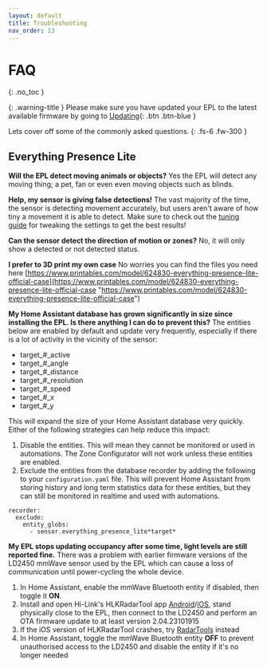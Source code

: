 ```yaml
---
layout: default
title: Troubleshooting
nav_order: 13
---
```


# FAQ

{: .no_toc }


{: .warning-title }
Please make sure you have updated your EPL to the latest available firmware by going to [Updating](https://everythingsmarthome.github.io/everything-presence-lite/updating.html){: .btn .btn-blue }


Lets cover off some of the commonly asked questions.
{: .fs-6 .fw-300 }

## Everything Presence Lite

**Will the EPL detect moving animals or objects?** Yes the EPL will detect any moving thing; a pet, fan or even even moving objects such as blinds.

**Help, my sensor is giving false detections!** The vast majority of the time, the sensor is detecting movement accurately, but users aren't aware of how tiny a movement it is able to detect. Make sure to check out the [tuning guide](https://everythingsmarthome.github.io/everything-presence-lite/tuning.html) for tweaking the settings to get the best results!

**Can the sensor detect the direction of motion or zones?** 
No, it will only show a detected or not detected status. 

**I prefer to 3D print my own case** No worries you can find the files you need here [https://www.printables.com/model/624830-everything-presence-lite-official-case](https://www.printables.com/model/624830-everything-presence-lite-official-case "https://www.printables.com/model/624830-everything-presence-lite-official-case")

**My Home Assistant database has grown significantly in size since installing the EPL. Is there anything I can do to prevent this?**
The entities below are enabled by default and update very frequently, especially if there is a lot of activity in the vicinity of the sensor:

* target_#_active
* target_#_angle
* target_#_distance
* target_#_resolution
* target_#_speed
* target_#_x
* target_#_y

This will expand the size of your Home Assistant database very quickly. Either of the following strategies can help reduce this impact:

1. Disable the entities. This will mean they cannot be monitored or used in automations. The Zone Configurator will not work unless these entities are enabled.
2. Exclude the entities from the database recorder by adding the following to your `configuration.yaml` file. This will prevent Home Assistant from storing history and long term statistics data for these entities, but they can still be monitored in realtime and used with automations.

```
recorder:
  exclude:
    entity_globs:
      - sensor.everything_presence_lite*target*
```

**My EPL stops updating occupancy after some time, light levels are still reported fine.**
There was a problem with earlier firmware versions of the LD2450 mmWave sensor used by the EPL which can cause a loss of communication until power-cycling the whole device.

1. In Home Assistant, enable the mmWave Bluetooth entity if disabled, then toggle it **ON**.
2. Install and open Hi-Link's HLKRadarTool app [Android](https://play.google.com/store/apps/details?id=com.hlk.hlkradartool)/[iOS](https://apps.apple.com/us/app/hlkradartool/id1638651152), stand physically close to the EPL, then connect to the LD2450 and perform an OTA firmware update to at least version 2.04.23101915
3. If the iOS version of HLKRadarTool crashes, try [RadarTools](https://apps.apple.com/gb/app/radartools/id6502672452) instead
4. In Home Assistant, toggle the mmWave Bluetooth entity **OFF** to prevent unauthorised access to the LD2450 and disable the entity if it's no longer needed
